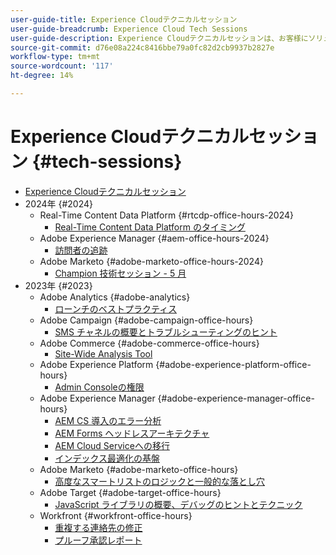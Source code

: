 ```yaml
---
user-guide-title: Experience Cloudテクニカルセッション
user-guide-breadcrumb: Experience Cloud Tech Sessions
user-guide-description: Experience Cloudテクニカルセッションは、お客様にソリューション固有のウェビナーを提供することで、問題を事前に特定できるようにするアプローチです。
source-git-commit: d76e08a224c8416bbe79a0fc82d2cb9937b2827e
workflow-type: tm+mt
source-wordcount: '117'
ht-degree: 14%

---
```



# Experience Cloudテクニカルセッション {#tech-sessions}

+ [Experience Cloudテクニカルセッション](overview.md)
+ 2024年 {#2024}
   + Real-Time Content Data Platform {#rtcdp-office-hours-2024}
      + [Real-Time Content Data Platform のタイミング](2024/rtcdp-timings.md)
   + Adobe Experience Manager {#aem-office-hours-2024}
      + [訪問者の追跡](2024/tracking-visitors.md)
   + Adobe Marketo {#adobe-marketo-office-hours-2024}
      + [Champion 技術セッション - 5 月](2024/champion-office-hours.md)
+ 2023年 {#2023}
   + Adobe Analytics {#adobe-analytics}
      + [ローンチのベストプラクティス](2023/launch-best-practices.md)
   + Adobe Campaign {#adobe-campaign-office-hours}
      + [SMS チャネルの概要とトラブルシューティングのヒント](2023/ac-sms-channel-overview.md)
   + Adobe Commerce {#adobe-commerce-office-hours}
      + [Site-Wide Analysis Tool](2023/site-wide-analysis-tool.md)
   + Adobe Experience Platform {#adobe-experience-platform-office-hours}
      + [Admin Consoleの権限](2023/aep-admin-console-permissions.md)
   + Adobe Experience Manager {#adobe-experience-manager-office-hours}
      + [AEM CS 導入のエラー分析](2023/aem-deployment-failures-analysis.md)
      + [AEM Forms ヘッドレスアーキテクチャ](2023/aem-forms-headless-architecture.md)
      + [AEM Cloud Serviceへの移行](2023/migration-aemcs.md)
      + [インデックス最適化の基盤](2023/optimize-indexes-aemcs.md)
   + Adobe Marketo {#adobe-marketo-office-hours}
      + [高度なスマートリストのロジックと一般的な落とし穴](2023/marketo-common-pitfalls.md)
   + Adobe Target {#adobe-target-office-hours}
      + [JavaScript ライブラリの概要、デバッグのヒントとテクニック](2023/target-debugging-tips-and-tricks.md)
   + Workfront {#workfront-office-hours}
      + [重複する連絡先の修正](2023/workfront-fix-duplicate-contacts.md)
      + [プルーフ承認レポート](2023/workfront-proof-approval-reports.md)


